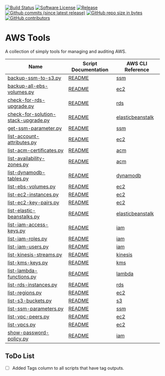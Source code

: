 [![Build Status](https://img.shields.io/travis/AntiPhotonltd/aws-tools/master.svg)](https://travis-ci.org/AntiPhotonltd/aws-tools)
[![Software License](https://img.shields.io/badge/license-MIT-blue.svg)](LICENSE.md)
[![Release](https://img.shields.io/github/release/AntiPhotonltd/aws-tools.svg)](https://github.com/AntiPhotonltd/aws-tools/releases/latest)
[![Github commits (since latest release)](https://img.shields.io/github/commits-since/AntiPhotonltd/aws-tools/latest.svg)](https://github.com/AntiPhotonltd/aws-tools/commits)
[![GitHub repo size in bytes](https://img.shields.io/github/repo-size/AntiPhotonltd/aws-tools.svg)](https://github.com/AntiPhotonltd/aws-tools)
[![GitHub contributors](https://img.shields.io/github/contributors/AntiPhotonltd/aws-tools.svg)](https://github.com/AntiPhotonltd/aws-tools)

AWS Tools
=========

A collection of simply tools for managing and auditing AWS.

| Name | Script Documentation | AWS CLI Reference |
| --- | --- | --- |
| [backup-ssm-to-s3.py](src/ssm/backup-ssm-to-s3/backup-ssm-to-s3.py) | [README](src/ssm/backup-ssm-to-s3/README.md) | [ssm][L_ssm] |
| [backup-all-ebs-volumes.py](src/ec2/backup-all-ebs-volumes/backup-all-ebs-volumes.py) | [README](src/ec2/backup-all-ebs-volumes/README.md) | [ec2][L_ec2] |
| [check-for-rds-upgrade.py](src/rds/check-for-rds-upgrade/check-for-rds-upgrade.py) | [README](src/rds/check-for-rds-upgrade/README.md) | [rds][L_rds] |
| [check-for-solution-stack-upgrade.py](src/elasticbeanstalk/check-for-solution-stack-upgrade/check-for-solution-stack-upgrade.py) | [README](src/elasticbeanstalk/check-for-solution-stack-upgrade/README.md)| [elasticbeanstalk][L_elasticbeanstalk] |
| [get-ssm-parameter.py](src/ssm/get-ssm-parameter/get-ssm-parameter.py) | [README](src/ssm/get-ssm-parameter/README.md) | [ssm][L_ssm] |
| [list-account-attributes.py](src/ec2/list-account-attributes/list-account-attributes.py) | [README](src/ec2/list-account-attributes/README.md) | [ec2][L_ec2] |
| [list-acm-certificates.py](src/acm/list-acm-certificates/list-acm-certificates.py) | [README](src/acm/list-acm-certificates/README.md) | [acm][L_acm] |
| [list-availability-zones.py](src/ec2/list-availability-zones/list-availability-zones.py) | [README](src/list-availability-zones/list-availability-zones/README.md) | [acm][L_acm] |
| [list-dynamodb-tables.py](src/dynamodb/list-dynamodb-tables/list-dynamodb-tables.py) | [README](src/dynamodb/list-dynamodb-tables/README.md) | [dynamodb][L_dynamodb] |
| [list-ebs-volumes.py](src/ec2/list-ebs-volumes/list-ebs-volumes.py) | [README](src/ec2/list-ebs-volumes/README.md) | [ec2][L_ec2] |
| [list-ec2-instances.py](src/ec2/list-ec2-instances/list-ec2-instances.py) | [README](src/ec2/list-ec2-instances/README.md) | [ec2][L_ec2] |
| [list-ec2-key-pairs.py](src/ec2/list-ec2-key-pairs/list-ec2-key-pairs.py) | [README](src/ec2/list-ec2-key-pairs/README.md) | [ec2][L_ec2] |
| [list-elastic-beanstalks.py](src/elasticbeanstalk/list-elastic-beanstalks/list-elastic-beanstalks.py) | [README](src/elasticbeanstalk/list-elastic-beanstalks/README.md) | [elasticbeanstalk][L_elasticbeanstalk] |
| [list-iam-access-keys.py](src/iam/list-iam-access-keys/list-iam-access-keys.py) | [README](src/iam/list-iam-access-keys/README.md) | [iam][L_iam] |
| [list-iam-roles.py](src/iam/list-iam-roles/list-iam-roles.py) | [README](src/iam/list-iam-roles/README.md) | [iam][L_iam] |
| [list-iam-users.py](src/iam/list-iam-users/list-iam-users.py) | [README](src/iam/list-iam-users/README.md) | [iam][L_iam] |
| [list-kinesis-streams.py](src/kinesis/list-kinesis-streams/list-kinesis-streams.py) | [README](src/kinesis/list-kinesis-streams/README.md) | [kinesis][L_kinesis] |
| [list-kms-keys.py](src/kms/list-kms-keys/list-kms-keys.py) | [README](src/kms/list-kms-keys/README.md) | [kms][L_kms] |
| [list-lambda-functions.py](src/lambda/list-lambda-functions/list-lambda-functions.py) | [README](src/lambda/list-lambda-functions/README.md) | [lambda][L_lambda] |
| [list-rds-instances.py](src/rds/list-rds-instances/list-rds-instances.py) | [README](src/rds/list-rds-instances/README.md) | [rds][L_rds] |
| [list-regions.py](src/ec2/list-regions/list-regions.py) | [README](src/ec2/list-regions/README.md) | [ec2][L_ec2] |
| [list-s3-buckets.py](src/s3/list-s3-buckets/list-s3-buckets.py) | [README](src/s3/list-s3-buckets/README.md) | [s3][L_s3] |
| [list-ssm-parameters.py](src/ssm/list-ssm-parameters/list-ssm-parameters.py) | [README](src/ssm/list-ssm-parameters/README.md) | [ssm][L_ssm] |
| [list-vpc-peers.py](src/ec2/list-vpc-peers/list-vpc-peers.py) | [README](src/ec2/list-vpc-peers/README.md) | [ec2][L_ec2] |
| [list-vpcs.py](src/ec2/list-vpcs/list-vpcs.py) | [README](src/ec2/list-vpcs/README.md) | [ec2][L_ec2] |
| [show-password-policy.py](src/iam/show-password-policy/show-password-policy.py) | [README](src/iam/show-password-policy/README.md) | [iam][L_iam] |


## ToDo List

- [ ] Added Tags column to all scripts that have tag outputs.

[L_acm]: https://docs.aws.amazon.com/cli/latest/reference/acm/index.html
[L_dynamodb]: https://docs.aws.amazon.com/cli/latest/reference/dynamodb/index.html
[L_ec2]: https://docs.aws.amazon.com/cli/latest/reference/ec2/index.html
[L_elasticbeanstalk]: https://docs.aws.amazon.com/cli/latest/reference/elasticbeanstalk/index.html
[L_iam]: https://docs.aws.amazon.com/cli/latest/reference/iam/index.html
[L_kinesis]: https://docs.aws.amazon.com/cli/latest/reference/kinesis/index.html
[L_kms]: https://docs.aws.amazon.com/cli/latest/reference/kms/index.html
[L_lambda]: https://docs.aws.amazon.com/cli/latest/reference/lambda/index.html
[L_rds]: https://docs.aws.amazon.com/cli/latest/reference/rds/index.html
[L_s3]: https://docs.aws.amazon.com/cli/latest/reference/s3/index.html
[L_ssm]: https://docs.aws.amazon.com/cli/latest/reference/ssm/index.html
